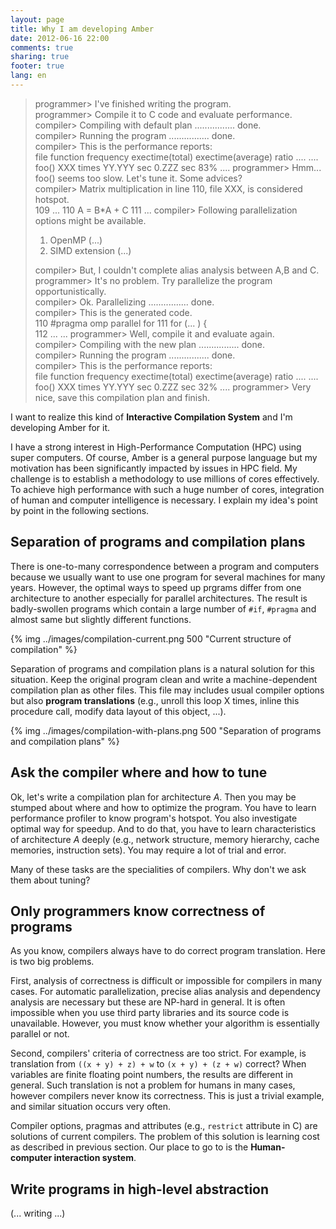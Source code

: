 ```yaml
---
layout: page
title: Why I am developing Amber
date: 2012-06-16 22:00
comments: true
sharing: true
footer: true
lang: en
---
```


> programmer> I've finished writing the program.   
> programmer> Compile it to C code and evaluate performance.  
> compiler> Compiling with default plan ................ done.  
> compiler> Running the program ................ done.  
> compiler> This is the performance reports:  
>     file    function    frequency   exectime(total) exectime(average)   ratio
>     ....
>     ....    foo()       XXX times   YY.YYY sec      0.ZZZ sec           83%
>     ....
> programmer> Hmm... foo() seems too slow. Let's tune it. Some advices?  
> compiler> Matrix multiplication in line 110, file XXX, is considered hotspot.  
>     109     ...
>     110     A = B*A + C
>     111     ...
> compiler> Following parallelization options might be available.
>
> 1. OpenMP (...)
> 2. SIMD extension (...)
>
> compiler> But, I couldn't complete alias analysis between A,B and C.   
> programmer> It's no problem. Try parallelize the program opportunistically.  
> compiler> Ok. Parallelizing ................ done.  
> compiler> This is the generated code.  
>     110     #pragma omp parallel for
>     111     for (... ) {     
>     112         ...
>     ...
> programmer> Well, compile it and evaluate again.  
> compiler> Compiling with the new plan ................ done.  
> compiler> Running the program ................ done.  
> compiler> This is the performance reports:  
>     file    function    frequency   exectime(total) exectime(average)   ratio
>     ....
>     ....    foo()       XXX times   YY.YYY sec      0.ZZZ sec           32%
>     ....
> programmer> Very nice, save this compilation plan and finish.  

I want to realize this kind of **Interactive Compilation System** and I'm developing Amber for it.

I have a strong interest in High-Performance Computation (HPC) using super computers.
Of course, Amber is a general purpose language but my motivation has been significantly impacted by issues in HPC field.
My challenge is to establish a methodology to use millions of cores effectively.
To achieve high performance with such a huge number of cores, integration of human and computer intelligence is necessary.
I explain my idea's point by point in the following sections.

## Separation of programs and compilation plans

There is one-to-many correspondence between a program and computers because we usually want to use one program for several machines for many years.
However, the optimal ways to speed up prgrams differ from one architecture to another especially for parallel architectures.
The result is badly-swollen programs which contain a large number of `#if`, `#pragma` and almost same but slightly different functions.

{% img ../images/compilation-current.png 500 "Current structure of compilation" %}

Separation of programs and compilation plans is a natural solution for this situation.
Keep the original program clean and write a machine-dependent compilation plan as other files.
This file may includes usual compiler options but also **program translations** (e.g., unroll this loop X times, inline this procedure call, modify data layout of this object, ...).

{% img ../images/compilation-with-plans.png 500 "Separation of programs and compilation plans" %}

## Ask the compiler where and how to tune

Ok, let's write a compilation plan for architecture *A*. Then you may be stumped about where and how to optimize the program.
You have to learn performance profiler to know program's hotspot.
You also investigate optimal way for speedup. And to do that, you have to learn characteristics of architecture *A* deeply (e.g., network structure, memory hierarchy, cache memories, instruction sets). You may require a lot of trial and error.

Many of these tasks are the specialities of compilers. Why don't we ask them about tuning?

## Only programmers know correctness of programs

As you know, compilers always have to do correct program translation. Here is two big problems.

First, analysis of correctness is difficult or impossible for compilers in many cases.
For automatic parallelization, precise alias analysis and dependency analysis are necessary but these are NP-hard in general.
It is often impossible when you use third party libraries and its source code is unavailable.
However, you must know whether your algorithm is essentially parallel or not.

Second, compilers' criteria of correctness are too strict. For example, is translation from `((x + y) + z) + w` to `(x + y) + (z + w)` correct?
When variables are finite floating point numbers, the results are different in general.
Such translation is not a problem for humans in many cases, however compilers never know its correctness.
This is just a trivial example, and similar situation occurs very often.

Compiler options, pragmas and attributes (e.g., `restrict` attribute in C) are solutions of current compilers. The problem of this solution is learning cost as described in previous section. 
Our place to go to is the **Human-computer interaction system**.

## Write programs in high-level abstraction

(... writing ...)
